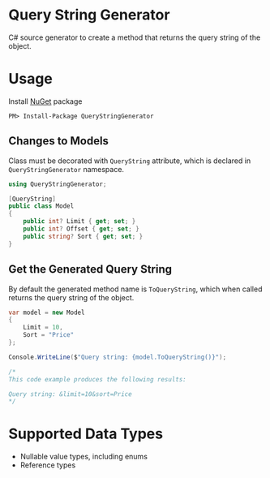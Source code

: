 # Query String Generator

C# source generator to create a method that returns the query string of the object.

# Usage

Install [NuGet](https://www.nuget.org/packages/QueryStringGenerator) package

```
PM> Install-Package QueryStringGenerator
```

## Changes to Models

Class must be decorated with `QueryString` attribute, which is declared in `QueryStringGenerator` namespace.

```csharp
using QueryStringGenerator;

[QueryString]
public class Model
{
    public int? Limit { get; set; }
    public int? Offset { get; set; }
    public string? Sort { get; set; }
}
```

## Get the Generated Query String

By default the generated method name is `ToQueryString`, which when called returns the query string of the object.

```csharp
var model = new Model
{
    Limit = 10,
    Sort = "Price"
};

Console.WriteLine($"Query string: {model.ToQueryString()}");

/*
This code example produces the following results:

Query string: &limit=10&sort=Price
*/
```

# Supported Data Types

- Nullable value types, including enums
- Reference types
